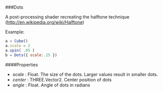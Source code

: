 ###Dots

A post-processing shader recreating the halftone technique (http://en.wikipedia.org/wiki/Halftone) 

Example:
```javascript
a = Cube()
a.scale = 2
a.spin( .05 )
b = Dots({ scale:.25 })
```

####Properties

* _scale_ : Float. The size of the dots. Larger values result in smaller dots.
* _center_ : THREE.Vector2. Center position of dots
* _angle_ : Float. Angle of dots in radians
